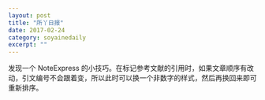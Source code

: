 ```yaml
---
layout: post
title: "所丫日报" 
date: 2017-02-24 
category: soyainedaily 
excerpt: ""
---
```


发现一个 NoteExpress 的小技巧。在标记参考文献的引用时，如果文章顺序有改动，引文编号不会跟着变，所以此时可以换一个非数字的样式，然后再换回来即可重新排序。